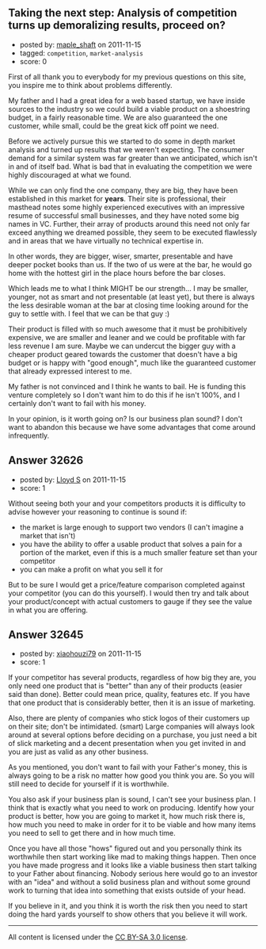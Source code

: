 ## Taking the next step: Analysis of competition turns up demoralizing results, proceed on?

- posted by: [maple_shaft](https://stackexchange.com/users/-1/14070-maple-shaft) on 2011-11-15
- tagged: `competition`, `market-analysis`
- score: 0

First of all thank you to everybody for my previous questions on this site, you inspire me to think about problems differently.

My father and I had a great idea for a web based startup, we have inside sources to the industry so we could build a viable product on a shoestring budget, in a fairly reasonable time.  We are also guaranteed the one customer, while small, could be the great kick off point we need.

Before we actively pursue this we started to do some in depth market analysis and turned up results that we weren't expecting.  The consumer demand for a similar system was far greater than we anticipated, which isn't in and of itself bad.  What is bad that in evaluating the competition we were highly discouraged at what we found.

While we can only find the one company, they are big, they have been established in this market for **years**.  Their site is professional, their masthead notes some highly experienced executives with an impressive resume of successful small businesses, and they have noted some big names in VC.  Further, their array of products around this need not only far exceed anything we dreamed possible, they seem to be executed flawlessly and in areas that we have virtually no technical expertise in.

In other words, they are bigger, wiser, smarter, presentable and have deeper pocket books than us.  If the two of us were at the bar, he would go home with the hottest girl in the place hours before the bar closes.

Which leads me to what I think MIGHT be our strength... I may be smaller, younger, not as smart and not presentable (at least yet), but there is always the less desirable woman at the bar at closing time looking around for the guy to settle with.  I feel that we can be that guy :)

Their product is filled with so much awesome that it must be prohibitively expensive, we are smaller and leaner and we could be profitable with far less revenue I am sure.  Maybe we can undercut the bigger guy with a cheaper product geared towards the customer that doesn't have a big budget or is happy with "good enough", much like the guaranteed customer that already expressed interest to me.

My father is not convinced and I think he wants to bail.  He is funding this venture completely so I don't want him to do this if he isn't 100%, and I certainly don't want to fail with his money.

In your opinion, is it worth going on?  Is our business plan sound?  I don't want to abandon this because we have some advantages that come around infrequently.


## Answer 32626

- posted by: [Lloyd S](https://stackexchange.com/users/-1/12549-lloyd-s) on 2011-11-15
- score: 1

Without seeing both your and your competitors products it is difficulty to advise however your reasoning to continue is sound if:

- the market is large enough to support two vendors (I can't imagine a market that isn't)
- you have the ability to offer a usable product that solves a pain for a portion of the market, even if this is a much smaller feature set than your competitor
- you can make a profit on what you sell it for

But to be sure I would get a price/feature comparison completed against your competitor (you can do this yourself). I would then try and talk about your product/concept with actual customers to gauge if they see the value in what you are offering.



## Answer 32645

- posted by: [xiaohouzi79](https://stackexchange.com/users/-1/4868-xiaohouzi79) on 2011-11-15
- score: 1

If your competitor has several products, regardless of how big they are, you only need one product that is "better" than any of their products (easier said than done). Better could mean price, quality, features etc. If you have that one product that is considerably better, then it is an issue of marketing.

Also, there are plenty of companies who stick logos of their customers up on their site; don't be intimidated. (smart) Large companies will always look around at several options before deciding on a purchase, you just need a bit of slick marketing and a decent presentation when you get invited in and you are just as valid as any other business.

As you mentioned, you don't want to fail with your Father's money, this is always going to be a risk no matter how good you think you are. So you will still need to decide for yourself if it is worthwhile.

You also ask if your business plan is sound, I can't see your business plan. I think that is exactly what you need to work on producing. Identify how your product is better, how you are going to market it, how much risk there is, how much you need to make in order for it to be viable and how many items you need to sell to get there and in how much time.

Once you have all those "hows" figured out and you personally think its worthwhile then start working like mad to making things happen. Then once you have made progress and it looks like a viable business then start talking to your Father about financing. Nobody serious here would go to an investor with an "idea" and without a solid business plan and without some ground work to turning that idea into something that exists outside of your head.

If you believe in it, and you think it is worth the risk then you need to start doing the hard yards yourself to show others that you believe it will work.






---

All content is licensed under the [CC BY-SA 3.0 license](https://creativecommons.org/licenses/by-sa/3.0/).
